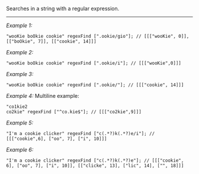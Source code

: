 Searches in a string with a regular expression.


---
*Example 1:*
```sqf
"wooKie boOkie cookie" regexFind [".ookie/gio"]; // [[["wooKie", 0]], [["boOkie", 7]], [["cookie", 14]]]
```

*Example 2:*
```sqf
"wooKie boOkie cookie" regexFind [".ookie/i"]; // [[["wooKie",0]]]
```

*Example 3:*
```sqf
"wooKie boOkie cookie" regexFind [".ookie/"]; // [[["cookie", 14]]]
```

*Example 4:*
Multiline example:

```sqf
"co1kie2
co2kie" regexFind ["^co.kie$"]; // [[["co2kie",9]]]
```

*Example 5:*
```sqf
"I'm a cookie clicker" regexFind ["c(.*?)k(.*?)e/i"]; // [[["cookie",6], ["oo", 7], ["i", 10]]]
```

*Example 6:*
```sqf
"I'm a cookie clicker" regexFind ["c(.*?)k(.*?)e"]; // [[["cookie", 6], ["oo", 7], ["i", 10]], [["clicke", 13], ["lic", 14], ["", 18]]]
```